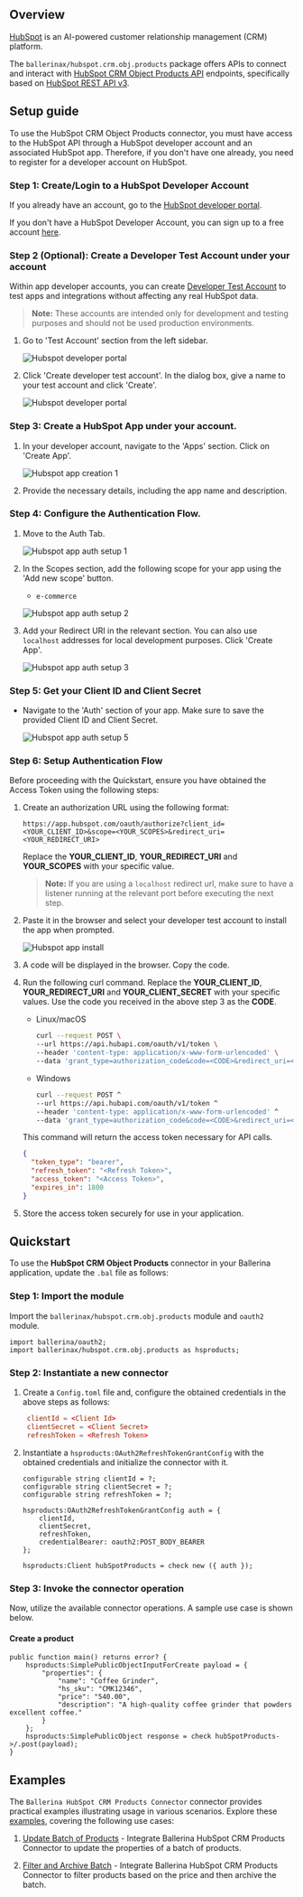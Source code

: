 ## Overview

[HubSpot](https://www.hubspot.com/our-story) is an AI-powered customer relationship management (CRM) platform.

The `ballerinax/hubspot.crm.obj.products` package offers APIs to connect and interact with [HubSpot CRM Object Products API](https://developers.hubspot.com/docs/reference/api/crm/objects/products) endpoints, specifically based on [HubSpot REST API v3](https://github.com/HubSpot/HubSpot-public-api-spec-collection/blob/main/PublicApiSpecs/CRM/Products/Rollouts/424/v3/products.json).

## Setup guide

To use the HubSpot CRM Object Products connector, you must have access to the HubSpot API through a HubSpot developer account and an associated HubSpot app. Therefore, if you don't have one already, you need to register for a developer account on HubSpot.

### Step 1: Create/Login to a HubSpot Developer Account

If you already have an account, go to the [HubSpot developer portal](https://app.hubspot.com/).

If you don't have a HubSpot Developer Account, you can sign up to a free account [here](https://developers.hubspot.com/get-started).

### Step 2 (Optional): Create a Developer Test Account under your account

Within app developer accounts, you can create [Developer Test Account](https://developers.hubspot.com/beta-docs/getting-started/account-types#developer-test-accounts) to test apps and integrations without affecting any real HubSpot data.

> **Note:** These accounts are intended only for development and testing purposes and should not be used production environments.

1. Go to 'Test Account' section from the left sidebar.

   ![Hubspot developer portal](https://raw.githubusercontent.com/ballerina-platform/module-ballerinax-hubspot.crm.object.products/main/docs/setup/resources/test_acc_1.png)

2. Click 'Create developer test account'. In the dialog box, give a name to your test account and click 'Create'.

   ![Hubspot developer portal](https://raw.githubusercontent.com/ballerina-platform/module-ballerinax-hubspot.crm.object.products/main/docs/setup/resources/test_acc_2.png)

### Step 3: Create a HubSpot App under your account.

1. In your developer account, navigate to the 'Apps' section. Click on 'Create App'.

   ![Hubspot app creation 1](https://raw.githubusercontent.com/ballerina-platform/module-ballerinax-hubspot.crm.object.products/main/docs/setup/resources/create_app_1.png)

2. Provide the necessary details, including the app name and description.

### Step 4: Configure the Authentication Flow.

1. Move to the Auth Tab.

   ![Hubspot app auth setup 1](https://raw.githubusercontent.com/ballerina-platform/module-ballerinax-hubspot.crm.object.products/main/docs/setup/resources/create_app_2.png)

2. In the Scopes section, add the following scope for your app using the 'Add new scope' button.

   - `e-commerce`

   ![Hubspot app auth setup 2](https://raw.githubusercontent.com/ballerina-platform/module-ballerinax-hubspot.crm.object.products/main/docs/setup/resources/scope_set.png)

3. Add your Redirect URI in the relevant section. You can also use `localhost` addresses for local development purposes. Click 'Create App'.

   ![Hubspot app auth setup 3](https://raw.githubusercontent.com/ballerina-platform/module-ballerinax-hubspot.crm.object.products/main/docs/setup/resources/create_app_final.png)

### Step 5: Get your Client ID and Client Secret

- Navigate to the 'Auth' section of your app. Make sure to save the provided Client ID and Client Secret.

   ![Hubspot app auth setup 5](https://raw.githubusercontent.com/ballerina-platform/module-ballerinax-hubspot.crm.object.products/main/docs/setup/resources/get_credentials.png)

### Step 6: Setup Authentication Flow

Before proceeding with the Quickstart, ensure you have obtained the Access Token using the following steps:

1. Create an authorization URL using the following format:

   ```
   https://app.hubspot.com/oauth/authorize?client_id=<YOUR_CLIENT_ID>&scope=<YOUR_SCOPES>&redirect_uri=<YOUR_REDIRECT_URI>
   ```

   Replace the **YOUR_CLIENT_ID**, **YOUR_REDIRECT_URI** and **YOUR_SCOPES** with your specific value.

   > **Note:** If you are using a `localhost` redirect url, make sure to have a listener running at the relevant port before executing the next step.

2. Paste it in the browser and select your developer test account to install the app when prompted.

   ![Hubspot app install](https://raw.githubusercontent.com/ballerina-platform/module-ballerinax-hubspot.crm.object.products/main/docs/setup/resources/install_app.png)

3. A code will be displayed in the browser. Copy the code.

4. Run the following curl command. Replace the **YOUR_CLIENT_ID**, **YOUR_REDIRECT_URI** and **YOUR_CLIENT_SECRET** with your specific values. Use the code you received in the above step 3 as the **CODE**.

   - Linux/macOS

     ```bash
     curl --request POST \
     --url https://api.hubapi.com/oauth/v1/token \
     --header 'content-type: application/x-www-form-urlencoded' \
     --data 'grant_type=authorization_code&code=<CODE>&redirect_uri=<YOUR_REDIRECT_URI>&client_id=<YOUR_CLIENT_ID>&client_secret=<YOUR_CLIENT_SECRET>'
     ```

   - Windows

     ```bash
     curl --request POST ^
     --url https://api.hubapi.com/oauth/v1/token ^
     --header 'content-type: application/x-www-form-urlencoded' ^
     --data 'grant_type=authorization_code&code=<CODE>&redirect_uri=<YOUR_REDIRECT_URI>&client_id=<YOUR_CLIENT_ID>&client_secret=<YOUR_CLIENT_SECRET>'
     ```

   This command will return the access token necessary for API calls.

   ```json
   {
     "token_type": "bearer",
     "refresh_token": "<Refresh Token>",
     "access_token": "<Access Token>",
     "expires_in": 1800
   }
   ```

5. Store the access token securely for use in your application.

## Quickstart

To use the **HubSpot CRM Object Products** connector in your Ballerina application, update the `.bal` file as follows:

### Step 1: Import the module

Import the `ballerinax/hubspot.crm.obj.products` module and `oauth2` module.

```ballerina
import ballerina/oauth2;
import ballerinax/hubspot.crm.obj.products as hsproducts;
```

### Step 2: Instantiate a new connector

1. Create a `Config.toml` file and, configure the obtained credentials in the above steps as follows:

   ```toml
    clientId = <Client Id>
    clientSecret = <Client Secret>
    refreshToken = <Refresh Token>
   ```

2. Instantiate a `hsproducts:OAuth2RefreshTokenGrantConfig` with the obtained credentials and initialize the connector with it.

   ```ballerina
   configurable string clientId = ?;
   configurable string clientSecret = ?;
   configurable string refreshToken = ?;

   hsproducts:OAuth2RefreshTokenGrantConfig auth = {
       clientId,
       clientSecret,
       refreshToken,
       credentialBearer: oauth2:POST_BODY_BEARER
   };

   hsproducts:Client hubSpotProducts = check new ({ auth });
   ```

### Step 3: Invoke the connector operation

Now, utilize the available connector operations. A sample use case is shown below.

#### Create a product

```ballerina
public function main() returns error? {
    hsproducts:SimplePublicObjectInputForCreate payload = {
        "properties": {
            "name": "Coffee Grinder",
            "hs_sku": "CMK12346",
            "price": "540.00",
            "description": "A high-quality coffee grinder that powders excellent coffee."
        }
    };
    hsproducts:SimplePublicObject response = check hubSpotProducts->/.post(payload);
}
```

## Examples

The `Ballerina HubSpot CRM Products Connector` connector provides practical examples illustrating usage in various scenarios. Explore these [examples](https://github.com/module-ballerinax-hubspot.crm.object.products/tree/main/examples/), covering the following use cases:

1. [Update Batch of Products](https://github.com/ballerina-platform/module-ballerinax-hubspot.crm.object.products/tree/main/examples/update-products) - Integrate Ballerina HubSpot CRM Products Connector to update the properties of a batch of products.

2. [Filter and Archive Batch](https://github.com/ballerina-platform/module-ballerinax-hubspot.crm.object.products/tree/main/examples/search-and-archive) - Integrate Ballerina HubSpot CRM Products Connector to filter products based on the price and then archive the batch.
